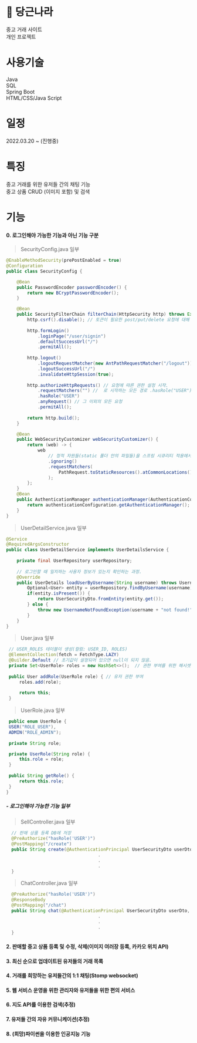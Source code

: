 # 🥕 당근나라
중고 거래 사이트</br>
개인 프로젝트
# 사용기술
Java </br>
SQL </br>
Spring Boot </br>
HTML/CSS/Java Script
# 일정
2022.03.20 ~ (진행중)
# 특징
중고 거래를 위한 유저들 간의 채팅 기능 </br>
중고 상품 CRUD (이미지 포함) 및 검색
# 기능
#### 0. 로그인해야 가능한 기능과 아닌 기능 구분
   > SecurityConfig.java 일부
   ```java
   @EnableMethodSecurity(prePostEnabled = true)
   @Configuration
   public class SecurityConfig {
   
       @Bean
       public PasswordEncoder passwordEncoder() {
           return new BCryptPasswordEncoder();
       }
   
       @Bean
       public SecurityFilterChain filterChain(HttpSecurity http) throws Exception{
           http.csrf().disable(); // 토큰이 필요한 post/put/delete 요청에 대해 403err를 막고 구현을 간단히 하기 위해
           
           http.formLogin()
               .loginPage("/user/signin")
               .defaultSuccessUrl("/")
               .permitAll();
           
           http.logout()
               .logoutRequestMatcher(new AntPathRequestMatcher("/logout"))
               .logoutSuccessUrl("/")
               .invalidateHttpSession(true);
           
           http.authorizeHttpRequests() // 요청에 따른 권한 설정 시작.
               .requestMatchers("") //  로 시작하는 모든 경로 .hasRole("USER")로 원하는 권한에 해당하는 설정
               .hasRole("USER")
               .anyRequest() // 그 이외의 모든 요청
               .permitAll();
           
           return http.build();
       }

       @Bean
       public WebSecurityCustomizer webSecurityCustomizer() {
           return (web) -> {
               web
                   // 정적 자원들(static 폴더 안의 파일들)을 스프링 시큐리티 적용에서 제외시키기 위해서.
                   .ignoring()
                   .requestMatchers(
                       PathRequest.toStaticResources().atCommonLocations()
                   );
           };
       }
       @Bean
       public AuthenticationManager authenticationManager(AuthenticationConfiguration authenticationConfiguration) throws Exception {
           return authenticationConfiguration.getAuthenticationManager();
       }
   }
   ```
   
   > UserDetailService.java 일부
   ```java
   @Service
   @RequiredArgsConstructor
   public class UserDetailService implements UserDetailsService {
       
       private final UserRepository userRepository;
       
       // 로그인할 때 일치하는 사용자 정보가 있는지 확인하는 과정.
       @Override
       public UserDetails loadUserByUsername(String username) throws UsernameNotFoundException {
           Optional<User> entity = userRepository.findByUsername(username);
           if(entity.isPresent()) {
               return UserSecurityDto.fromEntity(entity.get());
           } else {
               throw new UsernameNotFoundException(username + "not found!");
           }
       }
   }
   ```

   > User.java 일부
   ```java
    // USER_ROLES 테이블이 생성(컬럼: USER_ID, ROLES)
    @ElementCollection(fetch = FetchType.LAZY)
    @Builder.Default // 초기값이 설정되어 있으면 null이 되지 않음.
    private Set<UserRole> roles = new HashSet<>();  // 권한 부여를 위한 해시셋
    
    public User addRole(UserRole role) { // 유저 권한 부여
        roles.add(role);
        
        return this;
    }
   ```
   > UserRole.java 일부
   ```java
    public enum UserRole {
    USER("ROLE_USER"),
    ADMIN("ROLE_ADMIN");
    
    private String role;

    private UserRole(String role) {
        this.role = role;
    }
    
    public String getRole() {
        return this.role;
    }
   }
   ```

  ##### - 로그인해야 가능한 기능 일부
  > SellController.java 일부
  ```java
    // 판매 상품 등록 DB에 저장
    @PreAuthorize("hasRole('USER')")
    @PostMapping("/create")
    public String create(@AuthenticationPrincipal UserSecurityDto userDto, PostCreateDto dto) {
                                     .
                                     .
                                     .
    }
  ```
  > ChatController.java 일부
  ```java
    @PreAuthorize("hasRole('USER')")
    @ResponseBody
    @PostMapping("/chat")
    public String chat(@AuthenticationPrincipal UserSecurityDto userDto, Integer postId, Integer sellerId) {
                                     .
                                     .
                                     .
    }
  ```
#### 2. 판매할 중고 상품 등록 및 수정, 삭제(이미지 여러장 등록, 카카오 위치 API)

#### 3. 최신 순으로 업데이트된 유저들의 거래 목록

#### 4. 거래를 희망하는 유저들간의 1:1 채팅(Stomp websocket)

#### 5. 웹 서비스 운영을 위한 관리자와 유저들을 위한 편의 서비스

#### 6. 지도 API를 이용한 검색(추정)

#### 7. 유저들 간의 자유 커뮤니케이션(추정)

#### 8. (희망)파이썬을 이용한 인공지능 기능

